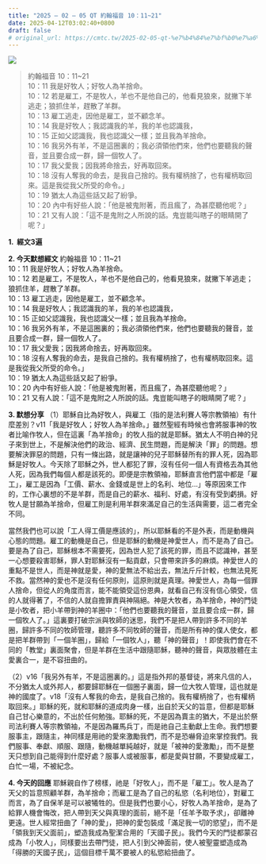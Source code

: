 ```yaml
---
title: "2025 – 02 – 05 QT 約翰福音 10：11~21"
date: 2025-04-12T03:02:40+0800
draft: false
# original_url: https://cmtc.tw/2025-02-05-qt-%e7%b4%84%e7%bf%b0%e7%a6%8f%e9%9f%b3-10%ef%bc%9a1121
---
```


![](/images/qt.jpg)
> 約翰福音 10：11\~21  
> 10：11 我是好牧人；好牧人為羊捨命。  
> 10：12 若是雇工，不是牧人，羊也不是他自己的，他看見狼來，就撇下羊逃走；狼抓住羊，趕散了羊群。  
> 10：13 雇工逃走，因他是雇工，並不顧念羊。  
> 10：14 我是好牧人；我認識我的羊，我的羊也認識我，  
> 10：15 正如父認識我，我也認識父一樣；並且我為羊捨命。  
> 10：16 我另外有羊，不是這圈裏的；我必須領他們來，他們也要聽我的聲音，並且要合成一群，歸一個牧人了。  
> 10：17 我父愛我；因我將命捨去，好再取回來。  
> 10：18 沒有人奪我的命去，是我自己捨的。我有權柄捨了，也有權柄取回來。這是我從我父所受的命令。」  
> 10：19 猶太人為這些話又起了紛爭。  
> 10：20 內中有好些人說：「他是被鬼附著，而且瘋了，為甚麼聽他呢？」  
> 10：21 又有人說：「這不是鬼附之人所說的話。鬼豈能叫瞎子的眼睛開了呢？」

**1.  經文3遍**

**2. 今天默想經文**
約翰福音 10：11\~21  
10：11 我是好牧人；好牧人為羊捨命。  
10：12 若是雇工，不是牧人，羊也不是他自己的，他看見狼來，就撇下羊逃走；狼抓住羊，趕散了羊群。  
10：13 雇工逃走，因他是雇工，並不顧念羊。  
10：14 我是好牧人；我認識我的羊，我的羊也認識我，  
10：15 正如父認識我，我也認識父一樣；並且我為羊捨命。  
10：16 我另外有羊，不是這圈裏的；我必須領他們來，他們也要聽我的聲音，並且要合成一群，歸一個牧人了。  
10：17 我父愛我；因我將命捨去，好再取回來。  
10：18 沒有人奪我的命去，是我自己捨的。我有權柄捨了，也有權柄取回來。這是我從我父所受的命令。」  
10：19 猶太人為這些話又起了紛爭。  
10：20 內中有好些人說：「他是被鬼附著，而且瘋了，為甚麼聽他呢？」  
10：21 又有人說：「這不是鬼附之人所說的話。鬼豈能叫瞎子的眼睛開了呢？」

**3. 默想分享**
（1）耶穌自比為好牧人，與雇工（指的是法利賽人等宗教領袖）有什麼差別？v11「我是好牧人；好牧人為羊捨命。」雖然聖經有時候也會將服事神的牧者比喻作牧人，但在這裏「為羊捨命」的牧人指的就是耶穌。猶太人不明白神的兒子來到世上，不是解決他們的政治、經濟、民生問題，而是解決「罪」的問題。想要解決罪惡的問題，只有一條出路，就是讓神的兒子耶穌替所有的罪人死，因為耶穌是好牧人。今天除了耶穌之外，世人都犯了罪，沒有任何一個人有資格去為其他人死，因為我們每個人都是該死的。即便是宗教領袖，耶穌直言他們當中都是「雇工」，雇工是因為「工價、薪水、金錢或是世上的名利、地位…」等原因來工作的，工作心裏想的不是羊群，而是自己的薪水、福利、好處，有沒有受到虧損。好牧人是甘願為羊捨命，但雇工則是利用羊群來滿足自己的生活與需要，這二者完全不同。

當然我們也可以說「工人得工價是應該的」，所以耶穌看的不是外表，而是動機與心態的問題。雇工的動機是自己，但是耶穌的動機是神愛世人，而不是為了自己。要是為了自己，耶穌根本不需要死，因為世人犯了該死的罪，而且不認識神，甚至一心想要殺害耶穌，罪人對耶穌沒有一點貢獻，只會帶來許多的麻煩。神愛世人的重點不是世人，而是神就是愛，神的愛無法不給出去，無法斤斤計較，也無法見死不救。當然神的愛也不是沒有任何原則，這原則就是真理。神愛世人，為每一個罪人捨命，但從人的角度而言，能不能領受這份恩典，就看自己有沒有信心領受，信的人就得著了，不信的人就自擔罪責與神隔絕。神是大牧者，為羊捨命，神的門徒是小牧者，把小羊帶到神的羊圈中：「他們也要聽我的聲音，並且要合成一群，歸一個牧人了。」這裏要打破宗派與牧師的迷思，我們不是把人帶到許多不同的羊圈，歸許多不同的牧師管理，聽許多不同牧師的聲音，而是所有神的僕人使女，都是把羊群帶到「一個羊圈」，歸給「一個牧人」，聽「神的聲音」！即使我們會在不同的「教堂」裏面聚會，但是羊群在生活中跟隨耶穌，聽神的聲音，與眾肢體在主愛裏合一，是不容扭曲的。

（2）v16「我另外有羊，不是這圈裏的。」這是指外邦的基督徒，將來凡信的人，不分猶太人或外邦人，都要歸耶穌在一個圈子裏面，歸一位大牧人管理，這也就是神的國度了。v18「沒有人奪我的命去，是我自己捨的。我有權柄捨了，也有權柄取回來。」耶穌的死，就和耶穌的道成肉身一樣，出自於天父的旨意，但都是耶穌自己甘心樂意的，不出於任何勉強。耶穌的死，不是因為賣主的猶大，不是出於祭司法利賽人等宗教領袖，不是因為羅馬兵丁，而是祂自己主動獻上生命。我們想要服事主，跟隨主，神同樣是用祂的愛來激勵我們，而不是恐嚇脅迫來掌控我們。我們服事、奉獻、順服、跟隨，動機越單純越好，就是「被神的愛激勵」，而不是整天只想到自己能得到什麼好處？服事人或被服事，都是愛與甘願，不要變成雇工，白忙一場，不被紀念。

**4. 今天的回應**
耶穌親自作了榜樣，祂是「好牧人」，而不是「雇工」。牧人是為了天父的旨意照顧羊群，為羊捨命；而雇工是為了自己的私慾（名利地位），對雇工而言，為了自保羊是可以被犧牲的。但是我們也要小心，好牧人為羊捨命，是為了給罪人機會悔改，把人帶到天父與真理的面前，絕不是「任羊予取予求」，卻離神更遠。世人經常扭曲了「神的愛」，把神的愛包裝成「滿足我一切的慾望」，而不是「領我到天父面前」，塑造我成為聖潔合用的「天國子民」。我們今天的門徒都蒙召成為「小牧人」，同樣要出去帶門徒，把人引到父神面前，使人被聖靈塑造成為「得勝的天國子民」，這個目標千萬不要被人的私慾給扭曲了。
